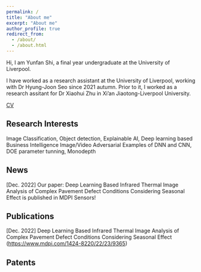 ```yaml
---
permalink: /
title: "About me"
excerpt: "About me"
author_profile: true
redirect_from: 
  - /about/
  - /about.html
---
```



Hi, I am Yunfan Shi, a final year undergraduate at the University of Liverpool.

I have worked as a research assistant at the University of Liverpool, working with Dr Hyung-Joon Seo since 2021 autumn. Prior to it, I worked as a research assitant for Dr Xiaohui Zhu in Xi’an Jiaotong-Liverpool University.

[CV](_pages/Yunfan%20Shi%20CV.pdf)

## Research Interests
Image Classification, Object detection, Explainable AI, Deep learning based Business Intelligence
Image/Video Adversarial Examples of DNN and CNN, DOE parameter tunning, Monodepth

## News
[Dec. 2022] Our paper: Deep Learning Based Infrared Thermal Image Analysis of Complex Pavement Defect Conditions Considering Seasonal Effect is published in MDPI Sensors!

## Publications
[Dec. 2022] Deep Learning Based Infrared Thermal Image Analysis of Complex Pavement Defect Conditions Considering Seasonal Effect
(https://www.mdpi.com/1424-8220/22/23/9365)

## Patents

